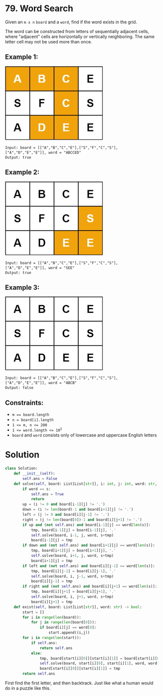 # 79. Word Search

Given an `m x n` `board` and a `word`, find if the word exists in the grid.

The word can be constructed from letters of sequentially adjacent cells, where "adjacent" cells are horizontally or vertically neighboring. The same letter cell may not be used more than once.

## Example 1:
![word1.jpg](/src/word1.jpg)
```
Input: board = [["A","B","C","E"],["S","F","C","S"],["A","D","E","E"]], word = "ABCCED"
Output: true
```

## Example 2:
![word2.jpg](/src/word2.jpg)
```
Input: board = [["A","B","C","E"],["S","F","C","S"],["A","D","E","E"]], word = "SEE"
Output: true
```

## Example 3:
![word3.jpg](/src/word3.jpg)
```
Input: board = [["A","B","C","E"],["S","F","C","S"],["A","D","E","E"]], word = "ABCB"
Output: false
```

## Constraints:
- `m == board.length`
- `n = board[i].length`
- `1 <= m, n <= 200`
- <code>1 <= word.length <= 10<sup>3</sup></code>
- `board` and `word` consists only of lowercase and uppercase English letters

# Solution
```python
class Solution:
    def __init__(self):
        self.ans = False
    def solve(self, board: List[List[str]], i: int, j: int, word: str, s: str) -> None:
        if word == s:
            self.ans = True
            return
        up = (i != 0 and board[i-1][j] != '.')
        down = (i != len(board)-1 and board[i+1][j] != '.')
        left = (j != 0 and board[i][j-1] != '.')
        right = (j != len(board[0])-1 and board[i][j+1] != '.')
        if up and (not self.ans) and board[i-1][j] == word[len(s)]:
            tmp, board[i-1][j] = board[i-1][j], '.'
            self.solve(board, i-1, j, word, s+tmp)
            board[i-1][j] = tmp
        if down and (not self.ans) and board[i+1][j] == word[len(s)]:
            tmp, board[i+1][j] = board[i+1][j], '.'
            self.solve(board, i+1, j, word, s+tmp)
            board[i+1][j] = tmp
        if left and (not self.ans) and board[i][j-1] == word[len(s)]:
            tmp, board[i][j-1] = board[i][j-1], '.'
            self.solve(board, i, j-1, word, s+tmp)
            board[i][j-1] = tmp
        if right and (not self.ans) and board[i][j+1] == word[len(s)]:
            tmp, board[i][j+1] = board[i][j+1], '.'
            self.solve(board, i, j+1, word, s+tmp)
            board[i][j+1] = tmp
    def exist(self, board: List[List[str]], word: str) -> bool:
        start = []
        for i in range(len(board)):
            for j in range(len(board[0])):
                if board[i][j] == word[0]:
                    start.append((i,j))
        for i in range(len(start)):
            if self.ans:
                return self.ans
            else:
                tmp, board[start[i][0]][start[i][1]] = board[start[i][0]][start[i][1]], '.'
                self.solve(board, start[i][0], start[i][1], word, word[0])
                board[start[i][0]][start[i][1]] = tmp
        return self.ans
```
First find the first letter, and then backtrack. Just like what a human would do in a puzzle like this.
